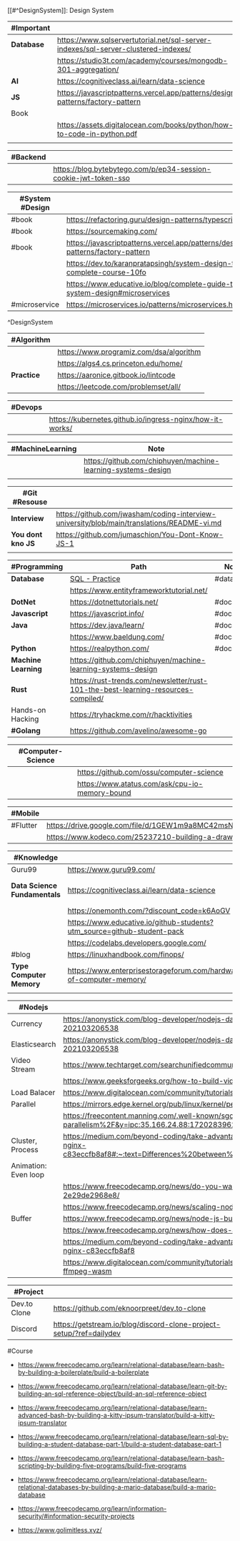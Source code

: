 [[#^DesignSystem]]: Design System

| #Important   |                                                                                    |       |     |
| ------------ | ---------------------------------------------------------------------------------- | ----- | --- |
| **Database** | https://www.sqlservertutorial.net/sql-server-indexes/sql-server-clustered-indexes/ | #docs |     |
|              | https://studio3t.com/academy/courses/mongodb-301-aggregation/                      |       |     |
| **AI**       | https://cognitiveclass.ai/learn/data-science                                       |       |     |
| **JS**       | https://javascriptpatterns.vercel.app/patterns/design-patterns/factory-pattern     |       |     |
| Book         |                                                                                    |       |     |
|              | https://assets.digitalocean.com/books/python/how-to-code-in-python.pdf             |       |     |
|              |                                                                                    |       |     |

| #Backend |                                                                 |
| -------- | --------------------------------------------------------------- |
|          | https://blog.bytebytego.com/p/ep34-session-cookie-jwt-token-sso |

| #System #Design |                                                                                |
| --------------- | ------------------------------------------------------------------------------ |
| #book           | https://refactoring.guru/design-patterns/typescript                            |
| #book           | https://sourcemaking.com/                                                      |
| #book           | https://javascriptpatterns.vercel.app/patterns/design-patterns/factory-pattern |
|                 | https://dev.to/karanpratapsingh/system-design-the-complete-course-10fo         |
|                 | https://www.educative.io/blog/complete-guide-to-system-design#microservices    |
| #microservice   | https://microservices.io/patterns/microservices.html                           |

^DesignSystem


| #Algorithm   |                                         |
| ------------ | --------------------------------------- |
|              | https://www.programiz.com/dsa/algorithm |
|              | https://algs4.cs.princeton.edu/home/    |
| **Practice** | https://aaronice.gitbook.io/lintcode    |
|              | https://leetcode.com/problemset/all/    |

| #Devops |                                                          |
| ------- | -------------------------------------------------------- |
|         | https://kubernetes.github.io/ingress-nginx/how-it-works/ |

| #MachineLearning | Note                                                         |
| ---------------- | ------------------------------------------------------------ |
|                  | https://github.com/chiphuyen/machine-learning-systems-design |
|                  |                                                              |

| #Git #Resouse       |                                                                                            |
| ------------------- | ------------------------------------------------------------------------------------------ |
| **Interview**       | https://github.com/jwasham/coding-interview-university/blob/main/translations/README-vi.md |
| **You dont kno JS** | https://github.com/jumaschion/You-Dont-Know-JS-1                                           |
|                     |                                                                                            |



| #Programming         | Path                                                                              | Note      |
| -------------------- | --------------------------------------------------------------------------------- | --------- |
| **Database**         | [SQL - Practice](https://www.sqlclimber.com/assignment/d7tmpp/select-all-columns) | #database |
|                      | https://www.entityframeworktutorial.net/                                          |           |
| **DotNet**           | https://dotnettutorials.net/                                                      | #docs     |
| **Javascript**       | https://javascript.info/                                                          | #docs     |
| **Java**             | https://dev.java/learn/                                                           | #docs     |
|                      | https://www.baeldung.com/                                                         | #docs     |
| **Python**           | https://realpython.com/                                                           | #docs     |
| **Machine Learning** | https://github.com/chiphuyen/machine-learning-systems-design                      |           |
| **Rust**             | https://rust-trends.com/newsletter/rust-101-the-best-learning-resources-compiled/ |           |
| Hands-on Hacking     | https://tryhackme.com/r/hacktivities                                              |           |
| **#Golang**          | https://github.com/avelino/awesome-go                                             |           |
 

| #Computer-Science |                                                |
| ----------------- | ---------------------------------------------- |
|                   | https://github.com/ossu/computer-science       |
|                   | https://www.atatus.com/ask/cpu-io-memory-bound |


| #Mobile  |                                                                        |
| -------- | ---------------------------------------------------------------------- |
| #Flutter | https://drive.google.com/file/d/1GEW1m9a8MC42msNem3bAPtt0oHj3quJc/view |
|          | https://www.kodeco.com/25237210-building-a-drawing-app-in-flutter      |


 
| #Knowledge                    |                                                                           | Note            |
| ----------------------------- | ------------------------------------------------------------------------- | --------------- |
| Guru99                        | https://www.guru99.com/                                                   |                 |
| **Data Science Fundamentals** | https://cognitiveclass.ai/learn/data-science                              | 101: AI, Devops |
|                               | https://onemonth.com/?discount_code=k6AoGV                                |                 |
|                               | https://www.educative.io/github-students?utm_source=github-student-pack   |                 |
|                               | https://codelabs.developers.google.com/                                   |                 |
| #blog                         | https://linuxhandbook.com/finops/                                         |                 |
| **Type Computer Memory**      | https://www.enterprisestorageforum.com/hardware/types-of-computer-memory/ |                 |
|                               |                                                                           |                 |


| #Nodejs              | Note                                                                                                                                                                                                                                    |
| -------------------- | --------------------------------------------------------------------------------------------------------------------------------------------------------------------------------------------------------------------------------------- |
| Currency             | https://anonystick.com/blog-developer/nodejs-da-quyet-van-de-ket-noi-dong-thoi-cao-nhu-the-nao-nodejs-series-202103206538                                                                                                               |
| Elasticsearch        | https://anonystick.com/blog-developer/nodejs-da-quyet-van-de-ket-noi-dong-thoi-cao-nhu-the-nao-nodejs-series-202103206538                                                                                                               |
| Video Stream         | https://www.techtarget.com/searchunifiedcommunications/definition/streaming-video<br>                                                                                                                                                   |
|                      | https://www.geeksforgeeks.org/how-to-build-video-streaming-application-using-node-js/                                                                                                                                                   |
| Load Balacer         | https://www.digitalocean.com/community/tutorials/what-is-load-balancing                                                                                                                                                                 |
| Parallel             | https://mirrors.edge.kernel.org/pub/linux/kernel/people/paulmck/perfbook/perfbook.html                                                                                                                                                  |
|                      | https://freecontent.manning.com/.well-known/sgcaptcha/?r=%2Fconcurrency-vs-parallelism%2F&y=ipc:35.166.24.88:1720283962.973                                                                                                             |
| Cluster, Process     | https://medium.com/beyond-coding/take-advantage-of-node-js-cluster-and-child-processes-with-pm2-rabbitmq-redis-and-nginx-c83eccfb8af8#:~:text=Differences%20between%20the%20child_process%20module,one%20of%20the%20worker%20instances. |
| Animation: Even loop |                                                                                                                                                                                                                                         |
|                      | https://www.freecodecamp.org/news/do-you-want-a-better-understanding-of-buffer-in-node-js-check-this-out-2e29de2968e8/                                                                                                                  |
|                      | https://www.freecodecamp.org/news/scaling-node-js-applications-8492bd8afadc/                                                                                                                                                            |
| Buffer               | https://www.freecodecamp.org/news/node-js-buffer-explained/                                                                                                                                                                             |
|                      | https://www.freecodecamp.org/news/how-does-a-vpn-work/                                                                                                                                                                                  |
|                      | https://medium.com/beyond-coding/take-advantage-of-node-js-cluster-and-child-processes-with-pm2-rabbitmq-redis-and-nginx-c83eccfb8af8                                                                                                   |
|                      | https://www.digitalocean.com/community/tutorials/how-to-build-a-media-processing-api-in-node-js-with-express-and-ffmpeg-wasm                                                                                                            |


| #Project     |                                                                     |
| ------------ | ------------------------------------------------------------------- |
| Dev.to Clone | https://github.com/eknoorpreet/dev.to-clone                         |
| Discord      | https://getstream.io/blog/discord-clone-project-setup/?ref=dailydev |
#Course 
- https://www.freecodecamp.org/learn/relational-database/learn-bash-by-building-a-boilerplate/build-a-boilerplate
- https://www.freecodecamp.org/learn/relational-database/learn-git-by-building-an-sql-reference-object/build-an-sql-reference-object
- https://www.freecodecamp.org/learn/relational-database/learn-advanced-bash-by-building-a-kitty-ipsum-translator/build-a-kitty-ipsum-translator
- https://www.freecodecamp.org/learn/relational-database/learn-sql-by-building-a-student-database-part-1/build-a-student-database-part-1
- https://www.freecodecamp.org/learn/relational-database/learn-bash-scripting-by-building-five-programs/build-five-programs
- https://www.freecodecamp.org/learn/relational-database/learn-relational-databases-by-building-a-mario-database/build-a-mario-database
- https://www.freecodecamp.org/learn/information-security/#information-security-projects

- https://www.golimitless.xyz/